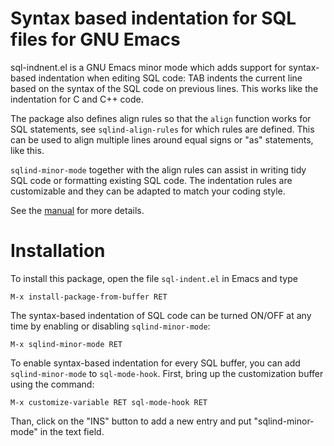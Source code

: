 # Syntax based indentation for SQL files for GNU Emacs

sql-indnent.el is a GNU Emacs minor mode which adds support for syntax-based
indentation when editing SQL code: TAB indents the current line based on the
syntax of the SQL code on previous lines.  This works like the indentation for
C and C++ code.

The package also defines align rules so that the `align` function works for
SQL statements, see `sqlind-align-rules` for which rules are defined.  This
can be used to align multiple lines around equal signs or "as" statements,
like this.

`sqlind-minor-mode` together with the align rules can assist in writing tidy
SQL code or formatting existing SQL code.  The indentation rules are
customizable and they can be adapted to match your coding style.

See the [manual](./sql-indent.org) for more details.

# Installation

To install this package, open the file `sql-indent.el` in Emacs and type

    M-x install-package-from-buffer RET

The syntax-based indentation of SQL code can be turned ON/OFF at any time by
enabling or disabling `sqlind-minor-mode`:

    M-x sqlind-minor-mode RET

To enable syntax-based indentation for every SQL buffer, you can add
`sqlind-minor-mode` to `sql-mode-hook`.  First, bring up the customization
buffer using the command:

    M-x customize-variable RET sql-mode-hook RET
    
Than, click on the "INS" button to add a new entry and put "sqlind-minor-mode"
in the text field.

